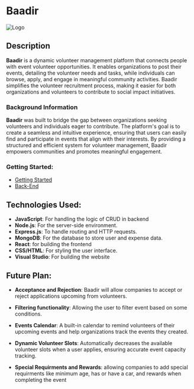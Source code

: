 # Baadir

![Logo](https://i.imgur.com/d04LjQh.png)

## Description
**Baadir** is a dynamic volunteer management platform that connects people with event volunteer opportunities. It enables organizations to post their events, detailing the volunteer needs and tasks, while individuals can browse, apply, and engage in meaningful community activities. Baadir simplifies the volunteer recruitment process, making it easier for both organizations and volunteers to contribute to social impact initiatives.

### Background Information
**Baadir** was built to bridge the gap between organizations seeking volunteers and individuals eager to contribute. The platform's goal is to create a seamless and intuitive experience, ensuring that users can easily find and participate in events that align with their interests. By providing a structured and efficient system for volunteer management, Baadir empowers communities and promotes meaningful engagement.

### Getting Started:
- [Getting Started](https://baadir-front-6205clchi-murtadhas-projects.vercel.app/)
- [Back-End](https://github.com/murtadha88/Baadir-Back-End)

## Technologies Used:
- **JavaScript**: For handling the logic of CRUD in backend
- **Node.js**: For the server-side environment.
- **Express.js**: To handle routing and HTTP requests.
- **MongoDB**: For the database to store user and expense data.
- **React**: for building the frontend
- **CSS/HTML**: For styling the user interface.
- **Visual Studio**: For building the website


## Future Plan:
- **Acceptance and Rejection**: Baadir will allow companies to accept or reject applications upcoming from volunteers.

- **Filtering functionality**: Allowing the user to filter event based on some conditions.

- **Events Calendar**: A built-in calendar to remind volunteers of their upcoming events and help organizations track the events they created.

- **Dynamic Volunteer Slots**: Automatically decreases the available volunteer slots when a user applies, ensuring accurate event capacity tracking.

- **Special Requirments and Rewards**: allowing companies to add special requirments like minimum age, has or have a car, and rewards when completing the event